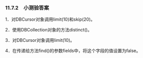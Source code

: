 ### 11.7.2　小测验答案

1．对DBCursor对象调用limit(10)和skip(20)。

2．使用DBCollection对象的方法distinct()。

3．对DBCursor对象调用limit(10)。

4．在传递给方法find()的参数fields中，将这个字段的值设置为false。

